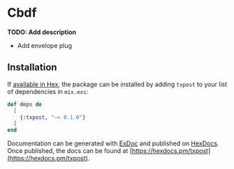 # Cbdf

**TODO: Add description**

* Add envelope plug

## Installation

If [available in Hex](https://hex.pm/docs/publish), the package can be installed
by adding `txpost` to your list of dependencies in `mix.exs`:

```elixir
def deps do
  [
    {:txpost, "~> 0.1.0"}
  ]
end
```

Documentation can be generated with [ExDoc](https://github.com/elixir-lang/ex_doc)
and published on [HexDocs](https://hexdocs.pm). Once published, the docs can
be found at [https://hexdocs.pm/txpost](https://hexdocs.pm/txpost).

